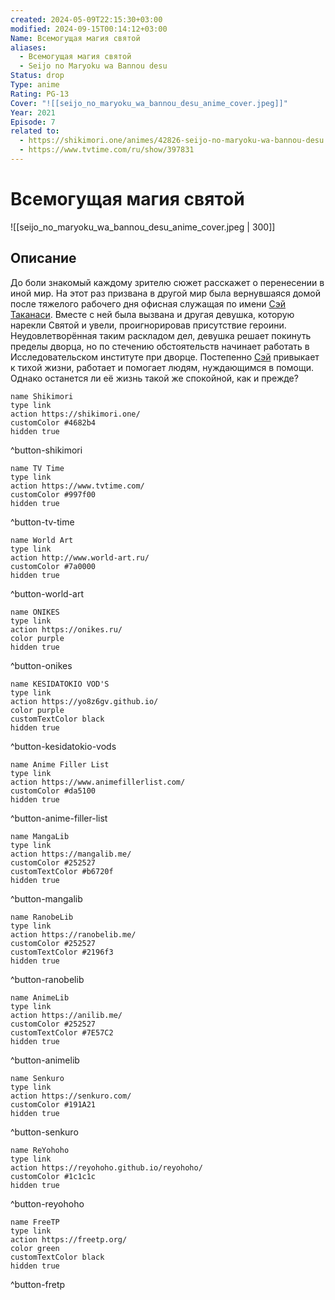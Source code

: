 ```yaml
---
created: 2024-05-09T22:15:30+03:00
modified: 2024-09-15T00:14:12+03:00
Name: Всемогущая магия святой
aliases:
  - Всемогущая магия святой
  - Seijo no Maryoku wa Bannou desu
Status: drop
Type: anime
Rating: PG-13
Cover: "![[seijo_no_maryoku_wa_bannou_desu_anime_cover.jpeg]]"
Year: 2021
Episode: 7
related to:
  - https://shikimori.one/animes/42826-seijo-no-maryoku-wa-bannou-desu
  - https://www.tvtime.com/ru/show/397831
---
```


# Всемогущая магия святой

![[seijo_no_maryoku_wa_bannou_desu_anime_cover.jpeg | 300]]


## Описание

До боли знакомый каждому зрителю сюжет расскажет о перенесении в иной мир. На этот раз призвана в другой мир была вернувшаяся домой после тяжелого рабочего дня офисная служащая по имени [Сэй Таканаси](https://shikimori.one/characters/181801-sei-takanashi). Вместе с ней была вызвана и другая девушка, которую нарекли Святой и увели, проигнорировав присутствие героини. Неудовлетворённая таким раскладом дел, девушка решает покинуть пределы дворца, но по стечению обстоятельств начинает работать в Исследовательском институте при дворце. Постепенно [Сэй](https://shikimori.one/characters/181801-sei-takanashi) привыкает к тихой жизни, работает и помогает людям, нуждающимся в помощи. Однако останется ли её жизнь такой же спокойной, как и прежде?


```button
name Shikimori
type link
action https://shikimori.one/
customColor #4682b4
hidden true
```
^button-shikimori

```button
name TV Time
type link
action https://www.tvtime.com/
customColor #997f00
hidden true
```
^button-tv-time

```button
name World Art
type link
action http://www.world-art.ru/
customColor #7a0000
hidden true
```
^button-world-art

```button
name ONIKES
type link
action https://onikes.ru/
color purple
hidden true
```
^button-onikes

```button
name KESIDATOKIO VOD'S
type link
action https://yo8z6gv.github.io/
color purple
customTextColor black
hidden true
```
^button-kesidatokio-vods

```button
name Anime Filler List
type link
action https://www.animefillerlist.com/
customColor #da5100
hidden true
```
^button-anime-filler-list

```button
name MangaLib
type link
action https://mangalib.me/
customColor #252527
customTextColor #b6720f
hidden true
```
^button-mangalib

```button
name RanobeLib
type link
action https://ranobelib.me/
customColor #252527
customTextColor #2196f3
hidden true
```
^button-ranobelib

```button
name AnimeLib
type link
action https://anilib.me/
customColor #252527
customTextColor #7E57C2
hidden true
```
^button-animelib

```button
name Senkuro
type link
action https://senkuro.com/
customColor #191A21
hidden true
```
^button-senkuro

```button
name ReYohoho
type link
action https://reyohoho.github.io/reyohoho/
customColor #1c1c1c
hidden true
```
^button-reyohoho

```button
name FreeTP
type link
action https://freetp.org/
color green
customTextColor black
hidden true
```
^button-fretp
